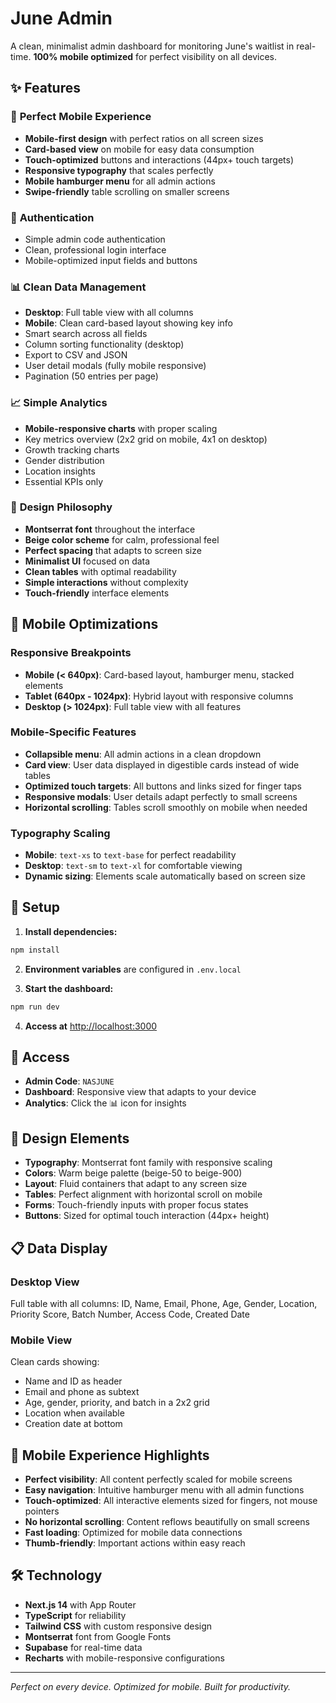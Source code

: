 # June Admin

A clean, minimalist admin dashboard for monitoring June's waitlist in real-time. **100% mobile optimized** for perfect visibility on all devices.

## ✨ Features

### 📱 **Perfect Mobile Experience**
- **Mobile-first design** with perfect ratios on all screen sizes
- **Card-based view** on mobile for easy data consumption
- **Touch-optimized** buttons and interactions (44px+ touch targets)
- **Responsive typography** that scales perfectly
- **Mobile hamburger menu** for all admin actions
- **Swipe-friendly** table scrolling on smaller screens

### 🔐 **Authentication**
- Simple admin code authentication
- Clean, professional login interface
- Mobile-optimized input fields and buttons

### 📊 **Clean Data Management**
- **Desktop**: Full table view with all columns
- **Mobile**: Clean card-based layout showing key info
- Smart search across all fields
- Column sorting functionality (desktop)
- Export to CSV and JSON
- User detail modals (fully mobile responsive)
- Pagination (50 entries per page)

### 📈 **Simple Analytics**
- **Mobile-responsive charts** with proper scaling
- Key metrics overview (2x2 grid on mobile, 4x1 on desktop)
- Growth tracking charts
- Gender distribution
- Location insights
- Essential KPIs only

### 🎨 **Design Philosophy**
- **Montserrat font** throughout the interface
- **Beige color scheme** for calm, professional feel
- **Perfect spacing** that adapts to screen size
- **Minimalist UI** focused on data
- **Clean tables** with optimal readability
- **Simple interactions** without complexity
- **Touch-friendly** interface elements

## 📱 Mobile Optimizations

### **Responsive Breakpoints**
- **Mobile (< 640px)**: Card-based layout, hamburger menu, stacked elements
- **Tablet (640px - 1024px)**: Hybrid layout with responsive columns
- **Desktop (> 1024px)**: Full table view with all features

### **Mobile-Specific Features**
- **Collapsible menu**: All admin actions in a clean dropdown
- **Card view**: User data displayed in digestible cards instead of wide tables
- **Optimized touch targets**: All buttons and links sized for finger taps
- **Responsive modals**: User details adapt perfectly to small screens
- **Horizontal scrolling**: Tables scroll smoothly on mobile when needed

### **Typography Scaling**
- **Mobile**: `text-xs` to `text-base` for perfect readability
- **Desktop**: `text-sm` to `text-xl` for comfortable viewing
- **Dynamic sizing**: Elements scale automatically based on screen size

## 🚀 Setup

1. **Install dependencies:**
```bash
npm install
```

2. **Environment variables** are configured in `.env.local`

3. **Start the dashboard:**
```bash
npm run dev
```

4. **Access at** [http://localhost:3000](http://localhost:3000)

## 🎯 Access

- **Admin Code**: `NASJUNE`
- **Dashboard**: Responsive view that adapts to your device
- **Analytics**: Click the 📊 icon for insights

## 🎨 Design Elements

- **Typography**: Montserrat font family with responsive scaling
- **Colors**: Warm beige palette (beige-50 to beige-900)
- **Layout**: Fluid containers that adapt to any screen size
- **Tables**: Perfect alignment with horizontal scroll on mobile
- **Forms**: Touch-friendly inputs with proper focus states
- **Buttons**: Sized for optimal touch interaction (44px+ height)

## 📋 Data Display

### **Desktop View**
Full table with all columns: ID, Name, Email, Phone, Age, Gender, Location, Priority Score, Batch Number, Access Code, Created Date

### **Mobile View**
Clean cards showing:
- Name and ID as header
- Email and phone as subtext
- Age, gender, priority, and batch in a 2x2 grid
- Location when available
- Creation date at bottom

## 📱 Mobile Experience Highlights

- **Perfect visibility**: All content perfectly scaled for mobile screens
- **Easy navigation**: Intuitive hamburger menu with all admin functions
- **Touch-optimized**: All interactive elements sized for fingers, not mouse pointers
- **No horizontal scrolling**: Content reflows beautifully on small screens
- **Fast loading**: Optimized for mobile data connections
- **Thumb-friendly**: Important actions within easy reach

## 🛠 Technology

- **Next.js 14** with App Router
- **TypeScript** for reliability
- **Tailwind CSS** with custom responsive design
- **Montserrat** font from Google Fonts
- **Supabase** for real-time data
- **Recharts** with mobile-responsive configurations

---

*Perfect on every device. Optimized for mobile. Built for productivity.*
